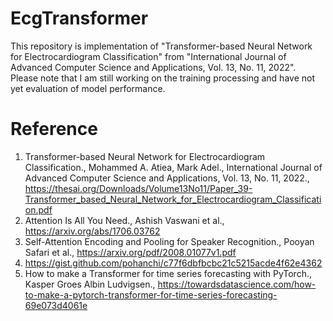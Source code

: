 # EcgTransformer

This repository is implementation of "Transformer-based Neural Network for Electrocardiogram Classification" from "International Journal of Advanced Computer Science and Applications, Vol. 13, No. 11, 2022". Please note that I am still working on the training processing and have not yet evaluation of model performance.

# Reference

1. Transformer-based Neural Network for Electrocardiogram Classification., Mohammed A. Atiea, Mark Adel., International Journal of Advanced Computer Science and Applications, Vol. 13, No. 11, 2022., https://thesai.org/Downloads/Volume13No11/Paper_39-Transformer_based_Neural_Network_for_Electrocardiogram_Classification.pdf
2. Attention Is All You Need., Ashish Vaswani et al., https://arxiv.org/abs/1706.03762
3. Self-Attention Encoding and Pooling for Speaker Recognition., Pooyan Safari et al., https://arxiv.org/pdf/2008.01077v1.pdf
4. https://gist.github.com/pohanchi/c77f6dbfbcbc21c5215acde4f62e4362
5. How to make a Transformer for time series forecasting with PyTorch., Kasper Groes Albin Ludvigsen., https://towardsdatascience.com/how-to-make-a-pytorch-transformer-for-time-series-forecasting-69e073d4061e 
